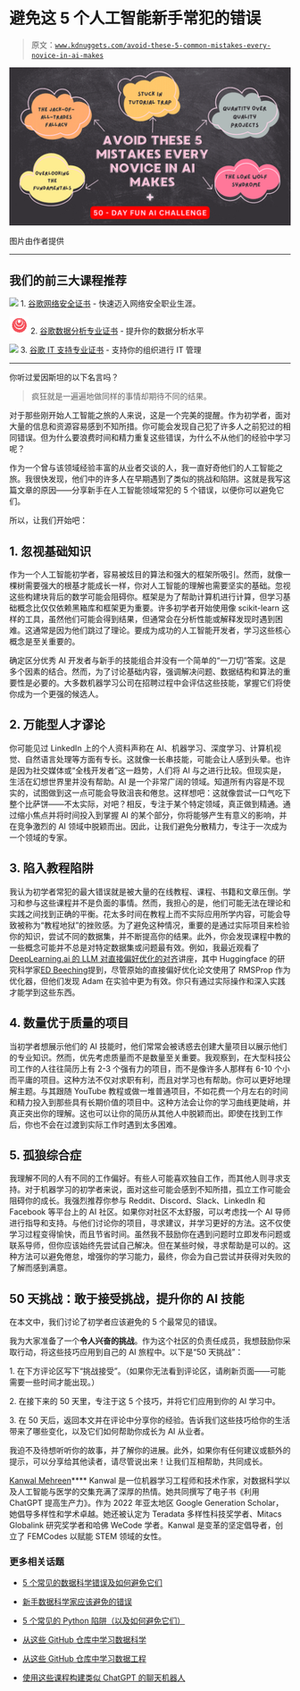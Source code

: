 # 避免这 5 个人工智能新手常犯的错误

> 原文：[`www.kdnuggets.com/avoid-these-5-common-mistakes-every-novice-in-ai-makes`](https://www.kdnuggets.com/avoid-these-5-common-mistakes-every-novice-in-ai-makes)

![避免这 5 个人工智能新手常犯的错误](img/5b8940a3aac15806c6658caea4d9a53c.png)

图片由作者提供

* * *

## 我们的前三大课程推荐

![](img/0244c01ba9267c002ef39d4907e0b8fb.png) 1\. [谷歌网络安全证书](https://www.kdnuggets.com/google-cybersecurity) - 快速迈入网络安全职业生涯。

![](img/e225c49c3c91745821c8c0368bf04711.png) 2\. [谷歌数据分析专业证书](https://www.kdnuggets.com/google-data-analytics) - 提升你的数据分析水平

![](img/0244c01ba9267c002ef39d4907e0b8fb.png) 3\. [谷歌 IT 支持专业证书](https://www.kdnuggets.com/google-itsupport) - 支持你的组织进行 IT 管理

* * *

你听过爱因斯坦的以下名言吗？

> 疯狂就是一遍遍地做同样的事情却期待不同的结果。

对于那些刚开始人工智能之旅的人来说，这是一个完美的提醒。作为初学者，面对大量的信息和资源容易感到不知所措。你可能会发现自己犯了许多人之前犯过的相同错误。但为什么要浪费时间和精力重复这些错误，为什么不从他们的经验中学习呢？

作为一个曾与该领域经验丰富的从业者交谈的人，我一直好奇他们的人工智能之旅。我很快发现，他们中的许多人在早期遇到了类似的挑战和陷阱。这就是我写这篇文章的原因——分享新手在人工智能领域常犯的 5 个错误，以便你可以避免它们。

所以，让我们开始吧：

## 1\. 忽视基础知识

作为一个人工智能初学者，容易被炫目的算法和强大的框架所吸引。然而，就像一棵树需要强大的根基才能成长一样，你对人工智能的理解也需要坚实的基础。忽视这些构建块背后的数学可能会阻碍你。框架是为了帮助计算机进行计算，但学习基础概念比仅仅依赖黑箱库和框架更为重要。许多初学者开始使用像 scikit-learn 这样的工具，虽然他们可能会得到结果，但通常会在分析性能或解释发现时遇到困难。这通常是因为他们跳过了理论。要成为成功的人工智能开发者，学习这些核心概念是至关重要的。

确定区分优秀 AI 开发者与新手的技能组合并没有一个简单的“一刀切”答案。这是多个因素的结合。然而，为了讨论基础内容，强调解决问题、数据结构和算法的重要性是必要的。大多数机器学习公司在招聘过程中会评估这些技能，掌握它们将使你成为一个更强的候选人。

## 2\. 万能型人才谬论

你可能见过 LinkedIn 上的个人资料声称在 AI、机器学习、深度学习、计算机视觉、自然语言处理等方面有专长。这就像一长串技能，可能会让人感到头晕。也许是因为社交媒体或“全栈开发者”这一趋势，人们将 AI 与之进行比较。但现实是，生活在幻想世界里并没有帮助。AI 是一个非常广阔的领域。知道所有内容是不现实的，试图做到这一点可能会导致沮丧和倦怠。这样想吧：这就像尝试一口气吃下整个比萨饼——不太实际，对吧？相反，专注于某个特定领域，真正做到精通。通过缩小焦点并将时间投入到掌握 AI 的某个部分，你将能够产生有意义的影响，并在竞争激烈的 AI 领域中脱颖而出。因此，让我们避免分散精力，专注于一次成为一个领域的专家。

## 3\. 陷入教程陷阱

我认为初学者常犯的最大错误就是被大量的在线教程、课程、书籍和文章压倒。学习和参与这些课程并不是负面的事情。然而，我担心的是，他们可能无法在理论和实践之间找到正确的平衡。花太多时间在教程上而不实际应用所学内容，可能会导致被称为“教程地狱”的挫败感。为了避免这种情况，重要的是通过实际项目来检验你的知识，尝试不同的数据集，并不断提高你的结果。此外，你会发现课程中教的一些概念可能并不总是对特定数据集或问题最有效。例如，我最近观看了[DeepLearning.ai 的 LLM 对直接偏好优化的对齐](https://www.youtube.com/live/QXVCqtAZAn4?si=o1i3MistxdjLOI4Y)讲座，其中 Huggingface 的研究科学家[ED Beeching](https://www.linkedin.com/in/ed-beeching-3553b468/)提到，尽管原始的直接偏好优化论文使用了 RMSProp 作为优化器，但他们发现 Adam 在实验中更为有效。你只有通过实际操作和深入实践才能学到这些东西。

## 4\. 数量优于质量的项目

当初学者想展示他们的 AI 技能时，他们常常会被诱惑去创建大量项目以展示他们的专业知识。然而，优先考虑质量而不是数量至关重要。我观察到，在大型科技公司工作的人往往简历上有 2-3 个强有力的项目，而不是像许多人那样有 6-10 个小而平庸的项目。这种方法不仅对求职有利，而且对学习也有帮助。你可以更好地理解主题。与其跟随 YouTube 教程或做一堆普通项目，不如花费一个月左右的时间和精力投入到那些具有长期价值的项目中。这种方法会让你的学习曲线更陡峭，并真正突出你的理解。这也可以让你的简历从其他人中脱颖而出。即使在找到工作后，你也不会在过渡到实际工作时遇到太多困难。

## 5\. 孤狼综合症

我理解不同的人有不同的工作偏好。有些人可能喜欢独自工作，而其他人则寻求支持。对于机器学习的初学者来说，面对这些可能会感到不知所措，孤立工作可能会阻碍你的成长。我强烈推荐你参与 Reddit、Discord、Slack、LinkedIn 和 Facebook 等平台上的 AI 社区。如果你对社区不太舒服，可以考虑找一个 AI 导师进行指导和支持。与他们讨论你的项目，寻求建议，并学习更好的方法。这不仅使学习过程变得愉快，而且节省时间。虽然我不鼓励你在遇到问题时立即发布问题或联系导师，但你应该始终先尝试自己解决。但在某些时候，寻求帮助是可以的。这种方法可以避免倦怠，增强你的学习能力，最终，你会为自己尝试并获得对失败的了解而感到满意。

## 50 天挑战：敢于接受挑战，提升你的 AI 技能

在本文中，我们讨论了初学者应该避免的 5 个最常见的错误。

我为大家准备了一个**令人兴奋的挑战**。作为这个社区的负责任成员，我想鼓励你采取行动，将这些技巧应用到自己的 AI 旅程中。以下是“50 天挑战”：

1\. 在下方评论区写下“挑战接受”。（如果你无法看到评论区，请刷新页面——可能需要一些时间才能出现。）

2\. 在接下来的 50 天里，专注于这 5 个技巧，并将它们应用到你的 AI 学习中。

3\. 在 50 天后，返回本文并在评论中分享你的经验。告诉我们这些技巧给你的生活带来了哪些变化，以及它们如何帮助你成长为 AI 从业者。

我迫不及待想听听你的故事，并了解你的进展。此外，如果你有任何建议或额外的提示，可以分享给其他读者，请尽管说出来！让我们互相帮助，共同成长。

**[](https://www.linkedin.com/in/kanwal-mehreen1/)**[Kanwal Mehreen](https://www.linkedin.com/in/kanwal-mehreen1/)**** Kanwal 是一位机器学习工程师和技术作家，对数据科学以及人工智能与医学的交集充满了深厚的热情。她共同撰写了电子书《利用 ChatGPT 提高生产力》。作为 2022 年亚太地区 Google Generation Scholar，她倡导多样性和学术卓越。她还被认定为 Teradata 多样性科技奖学者、Mitacs Globalink 研究奖学者和哈佛 WeCode 学者。Kanwal 是变革的坚定倡导者，创立了 FEMCodes 以赋能 STEM 领域的女性。

### 更多相关话题

+   [5 个常见的数据科学错误及如何避免它们](https://www.kdnuggets.com/5-common-data-science-mistakes-and-how-to-avoid-them)

+   [新手数据科学家应该避免的错误](https://www.kdnuggets.com/2022/06/mistakes-newbie-data-scientists-avoid.html)

+   [5 个常见的 Python 陷阱（以及如何避免它们）](https://www.kdnuggets.com/5-common-python-gotchas-and-how-to-avoid-them)

+   [从这些 GitHub 仓库中学习数据科学](https://www.kdnuggets.com/2022/12/learn-data-science-github-repositories.html)

+   [从这些 GitHub 仓库中学习数据工程](https://www.kdnuggets.com/2023/02/learn-data-engineering-github-repositories.html)

+   [使用这些课程构建类似 ChatGPT 的聊天机器人](https://www.kdnuggets.com/2023/05/build-chatgptlike-chatbot-courses.html)
